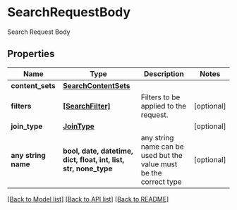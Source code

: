 # SearchRequestBody

Search Request Body

## Properties
Name | Type | Description | Notes
------------ | ------------- | ------------- | -------------
**content_sets** | [**SearchContentSets**](SearchContentSets.md) |  | 
**filters** | [**[SearchFilter]**](SearchFilter.md) | Filters to be applied to the request. | [optional] 
**join_type** | [**JoinType**](JoinType.md) |  | [optional] 
**any string name** | **bool, date, datetime, dict, float, int, list, str, none_type** | any string name can be used but the value must be the correct type | [optional]

[[Back to Model list]](../README.md#documentation-for-models) [[Back to API list]](../README.md#documentation-for-api-endpoints) [[Back to README]](../README.md)


